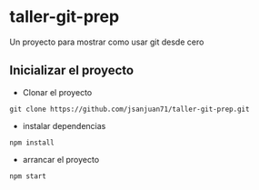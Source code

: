 # taller-git-prep
Un proyecto para mostrar como usar git desde cero
## Inicializar el proyecto

- Clonar el proyecto
```
git clone https://github.com/jsanjuan71/taller-git-prep.git
```
- instalar dependencias
```
npm install
```
- arrancar el proyecto
```
npm start
```